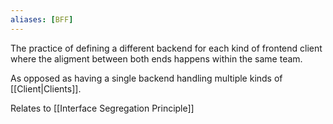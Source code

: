 ```yaml
---
aliases: [BFF]
---
```


The practice of defining a different backend for each kind of frontend client where the aligment between both ends happens within the same team.

As opposed as having a single backend handling multiple kinds of [[Client|Clients]].

Relates to [[Interface Segregation Principle]]